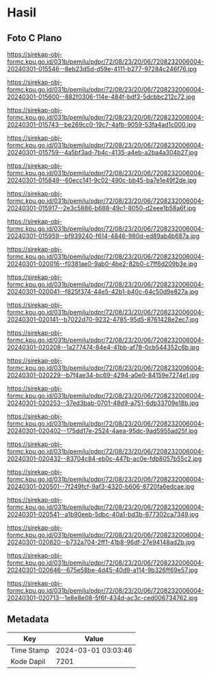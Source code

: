 # Hasil

## Foto C Plano

https://sirekap-obj-formc.kpu.go.id/031b/pemilu/pdpr/72/08/23/20/06/7208232006004-20240301-015546--8eb23d5d-d59e-4111-b277-97284c246f76.jpg

https://sirekap-obj-formc.kpu.go.id/031b/pemilu/pdpr/72/08/23/20/06/7208232006004-20240301-015600--882f0306-114e-484f-bdf3-5dcbbc212c72.jpg

https://sirekap-obj-formc.kpu.go.id/031b/pemilu/pdpr/72/08/23/20/06/7208232006004-20240301-015743--be269cc0-19c7-4afb-9059-53fa4ad1c000.jpg

https://sirekap-obj-formc.kpu.go.id/031b/pemilu/pdpr/72/08/23/20/06/7208232006004-20240301-015759--4a5bf3ad-7b4c-4135-a4eb-a2ba4a304b27.jpg

https://sirekap-obj-formc.kpu.go.id/031b/pemilu/pdpr/72/08/23/20/06/7208232006004-20240301-015849--60ecc141-9c02-490c-bb45-ba7e1e49f2de.jpg

https://sirekap-obj-formc.kpu.go.id/031b/pemilu/pdpr/72/08/23/20/06/7208232006004-20240301-015917--2e3c5886-b688-49c1-8050-d2eee1b58a6f.jpg

https://sirekap-obj-formc.kpu.go.id/031b/pemilu/pdpr/72/08/23/20/06/7208232006004-20240301-015959--bf939240-f614-4846-980d-ed89ab4b687a.jpg

https://sirekap-obj-formc.kpu.go.id/031b/pemilu/pdpr/72/08/23/20/06/7208232006004-20240301-020016--f0381ae0-9ab0-4be2-82b0-c7ff6d209b3e.jpg

https://sirekap-obj-formc.kpu.go.id/031b/pemilu/pdpr/72/08/23/20/06/7208232006004-20240301-020041--f825f374-44e5-42b1-b40c-64c50d9e827a.jpg

https://sirekap-obj-formc.kpu.go.id/031b/pemilu/pdpr/72/08/23/20/06/7208232006004-20240301-020141--b7022d70-9232-4785-95d5-8761428e2ec7.jpg

https://sirekap-obj-formc.kpu.go.id/031b/pemilu/pdpr/72/08/23/20/06/7208232006004-20240301-020208--1a277474-84e4-41bb-af78-0cb544352c6b.jpg

https://sirekap-obj-formc.kpu.go.id/031b/pemilu/pdpr/72/08/23/20/06/7208232006004-20240301-020229--b7f4ae34-bc69-4294-a0e0-84159e7274e1.jpg

https://sirekap-obj-formc.kpu.go.id/031b/pemilu/pdpr/72/08/23/20/06/7208232006004-20240301-020253--37ed3bab-0701-48d9-a751-6db33709e18b.jpg

https://sirekap-obj-formc.kpu.go.id/031b/pemilu/pdpr/72/08/23/20/06/7208232006004-20240301-020402--175dd17e-2524-4aea-95dc-9ad5955ad25f.jpg

https://sirekap-obj-formc.kpu.go.id/031b/pemilu/pdpr/72/08/23/20/06/7208232006004-20240301-020432--83704c84-eb0c-447b-ac0e-fdb8057b55c2.jpg

https://sirekap-obj-formc.kpu.go.id/031b/pemilu/pdpr/72/08/23/20/06/7208232006004-20240301-020501--7f249fcf-9af3-4320-b606-8720fa6edcae.jpg

https://sirekap-obj-formc.kpu.go.id/031b/pemilu/pdpr/72/08/23/20/06/7208232006004-20240301-020541--a1b90eeb-5dbc-40a1-bd3b-677302ca7349.jpg

https://sirekap-obj-formc.kpu.go.id/031b/pemilu/pdpr/72/08/23/20/06/7208232006004-20240301-020620--b732a704-2ff1-41b8-96df-27e94148ad2b.jpg

https://sirekap-obj-formc.kpu.go.id/031b/pemilu/pdpr/72/08/23/20/06/7208232006004-20240301-020646--675e58be-4d45-40d9-a114-9b326ff69e57.jpg

https://sirekap-obj-formc.kpu.go.id/031b/pemilu/pdpr/72/08/23/20/06/7208232006004-20240301-020713--1e8e8e08-5f6f-434d-ac3c-ced006734762.jpg


## Metadata

| Key        | Value               |
| ---------- | ------------------- |
| Time Stamp | 2024-03-01 03:03:46 |
| Kode Dapil | 7201                |



